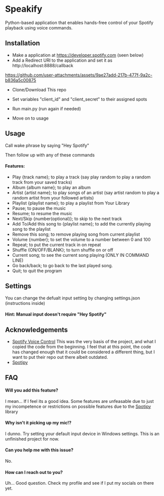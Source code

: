 # Speakify
Python-based application that enables hands-free control of your Spotify playback using voice commands.



## Installation
- Make a application at https://developer.spotify.com (seen below)<br />
- Add a Redirect URI to the application and set it as http://localhost:8888/callback

https://github.com/user-attachments/assets/9ae27add-217b-477f-9a2c-b836a5c00875

- Clone/Download This repo

- Set variables "client_id" and "client_secret" to their assigned spots
- Run main.py (run again if needed)
- Move on to usage

## Usage
Call wake phrase by saying "Hey Spotify"

Then follow up with any of these commands

#### Features:
- Play {track name}; to play a track (say play random to play a random track from your  saved tracks)
- Album {album name}; to play an album
- Artist {artist name}; to play songs of an artist (say artist random to play a random artist from your followed artists)
- Playlist {playlist name}; to play a playlist from Your Library
- Pause; to pause the music
- Resume; to resume the music
- Next/Skip {number(optional)}; to skip to the next track
- Add To/Add this song to {playlist name}; to add the currently playing song to the playlist
- Remove this song; to remove playing song from current playlist
- Volume {number}; to set the volume to a number between 0 and 100
- Repeat; to put the current track in on repeat
- Shuffle {ON/OFF/BLANK}; to turn shuffle on or off
- Current song; to see the current song playing (ONLY IN COMMAND LINE)
- Go back/back; to go back to the last played song.
- Quit; to quit the program

## Settings
You can change the defualt input setting by changing settings.json (instructions inside)

#### Hint: Manual input doesn't require "Hey Spotify"

## Acknowledgements

 - [Spotify Voice Control](https://github.com/nexxeln/spotify-voice-control)
This was the very basis of the project, and what I copied the code from the beginning. I feel that at this point, the code has changed enough that it could be considered a different thing, but I want to put their repo out there albeit outdated.
 - [Spotipy](https://github.com/spotipy-dev/spotipy)



## FAQ

#### Will you add this feature?

I mean... If I feel its a good idea. Some features are unfeasable due to just my incompetence or restrictions on possible features due to the [Spotipy](https://github.com/spotipy-dev/spotipy) library 

#### Why isn't it picking up my mic!?

I dunno. Try setting your default input device in Windows settings. This is an unfinished project for now.

#### Can you help me with this issue?

No.

#### How can I reach out to you?

Uh... Good question. Check my profile and see if I put my socials on there yet.
